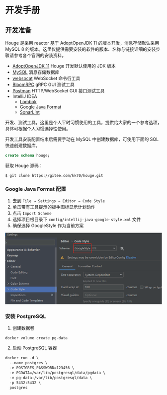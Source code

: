 # 开发手册

## 开发准备

Houge 是采用 reactor 基于 AdoptOpenJDK 11 的版本开发，消息存储默认采用 MySQL 8 的版本。这里仅提供需要安装的软件的版本、名称与链接详细的安装步骤请参考各个官网的安装资料。

- [AdoptOpenJDK 11](https://adoptopenjdk.net/) Houge 开发默认使用的 JDK 版本
- [MySQL](https://www.mysql.com/) 消息存储数据库
- [websocat](https://github.com/vi/websocat) WebSocket 命令行工具
- [BloomRPC](https://github.com/uw-labs/bloomrpc) gRPC GUI 测试工具
- [Postman](https://www.postman.com/) HTTP/WebSocket GUI 接口测试工具
- IntelliJ IDEA
  - [Lombok](https://plugins.jetbrains.com/plugin/6317-lombok)
  - [Google Java Format](https://plugins.jetbrains.com/plugin/8527-google-java-format)
  - [SonarLint](https://www.sonarlint.org/intellij)

开发、测试工具，这里是个人平时习惯使用的工具，提供给大家的一个参考选项，具体可根据个人习惯选择性使用。

开发工具安装配置结束后需要手动在 MySQL 中创建数据库，可使用下面的 SQL 快速创建数据库。

```sql
create schema houge;
```

获取 Houge 源码：

```
$ git clone https://gitee.com/kk70/houge.git
```

### Google Java Format 配置

1. 去到 `File → Settings → Editor → Code Style`
2. 单击带有工具提示的扳手图标显示计划动作
3. 点击 `Import Scheme`
4. 选择项目根目录下 `config/intellij-java-google-style.xml` 文件
5. 确保选择 GoogleStyle 作为当前方案

![](images/20210413093243.png)

### 安装 PostgreSQL

1. 创建数据卷
```
docker volume create pg-data
```

2. 启动 PostgreSQL 容器
```
docker run -d \
  --name postgres \
  -e POSTGRES_PASSWORD=123456 \
  -e PGDATA=/var/lib/postgresql/data/pgdata \
  -v pg-data:/var/lib/postgresql/data \
  -p 5432:5432 \
  postgres
```